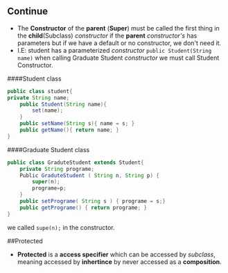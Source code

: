 ## Continue
+ The __Constructor__ of the __parent__ (__Super__)  must be called the first thing in the __child__(Subclass) _constructor_  if the __parent__ _constructor's_ has parameters but if we have a default or no constructor, we don't need it.
+ I.E: student has a parameterized _constructor_ `public Student(String name)` when calling Graduate Student _constructor_ we must call Student Constructor.

####Student class
```java
public class student{
private String name;
    public Student(String name){
        set(name);
    }
    public setName(String s){ name = s; }
    public getName(){ return name; }
}
```
####Graduate Student class
```java
public class GraduteStudent extends Student{
    private String programe;
    Public GraduteStudent ( String n, String p) {
        super(n);
        programe=p;
    }
    public setPrograme( String s ) { programe = s;}
    public getPrograme() { return programe; }
}
```
we called `supe(n);` in the constructor.

##Protected
+ __Protected__ is a __access specifier__ which can be accessed by _subclass_, meaning accessed by __inhertince__ by never accessed as a __composition__.
